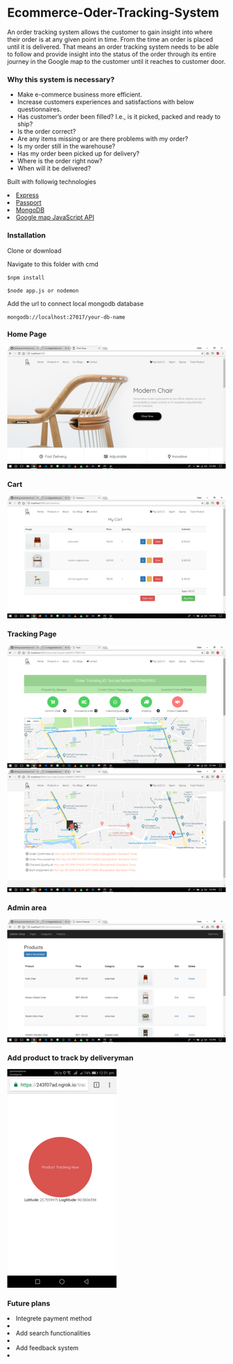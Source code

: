 # Ecommerce-Oder-Tracking-System
<p>An order tracking system allows the customer to gain insight into where their order is
at any given point in time. From the time an order is placed until it is delivered. That
means an order tracking system needs to be able to follow and provide insight into
the status of the order through its entire journey in the Google map to the customer
until it reaches to customer door.</p>
<h3>Why this system is necessary?</h3>
<ul>
  <li>Make e-commerce business more efficient.</li></li>
  <li>Increase customers experiences and satisfactions with below questionnaires.</li>
  <li>Has customer’s order been filled? I.e., is it picked, packed and ready to ship?</li>
  <li>Is the order correct?</li>
  <li>Are any items missing or are there problems with my order?</li>
  <li>Is my order still in the warehouse?</li>
  <li>Has my order been picked up for delivery?</li>
  <li>Where is the order right now?</li>
  <li>When will it be delivered?</li>
</ul>
<p>Built with followig technologies<p>
 <li><a href="https://expressjs.com/">Express</a></li>
 <li><a href="http://www.passportjs.org/">Passport</a></li>
 <li><a href="https://www.mongodb.com/">MongoDB</a></li>
 <li><a href="https://developers.google.com/maps/documentation/javascript/">Google map JavaScript API</a></li>
<h3>Installation</h3>
<p>Clone or download</p>
<p>Navigate to this folder with cmd</p>
<pre><code>$npm install</code></pre>
<pre><code>$node app.js or nodemon</code></pre>
<p>Add the url to connect local mongodb database</p>
<pre><code>mongodb://localhost:27017/your-db-name</code></pre>
<h3>Home Page</h3>
<img src="home.png" />
<h3>Cart</h3>
<img src="cart.png" />
<h3>Tracking Page</h3>
<img src="tracking1.png" />
<img src="tracking2.png" />
<h3>Admin area</h3>
<img src="admin.png" />
<h3>Add product to track by deliveryman</h3>
<style>
  .mobile{
     max-width:50%;
  }
</style>
<img class="mobile" style="max-width:50%;" src="deliveryman.png" />
<h3>Future plans</h3>
<li>Integrete payment method<li>
<li>Add search functionalities<li>
<li>Add feedback system<li>
